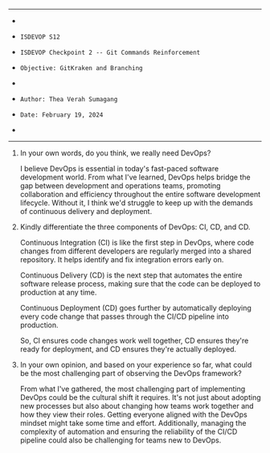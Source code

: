 **********************************************************************
*
*     ISDEVOP S12
*     ISDEVOP Checkpoint 2 -- Git Commands Reinforcement
*     Objective: GitKraken and Branching
*
*     Author: Thea Verah Sumagang
*     Date: February 19, 2024
*
**********************************************************************

1. In your own words, do you think, we really need DevOps?

    I believe DevOps is essential in today's fast-paced software development world. 
    From what I've learned, DevOps helps bridge the gap between development and operations teams, 
    promoting collaboration and efficiency throughout the entire software development lifecycle. 
    Without it, I think we'd struggle to keep up with the demands of continuous delivery and 
    deployment.

2. Kindly differentiate the three components of DevOps: CI, CD, and CD.

    Continuous Integration (CI) is like the first step in DevOps, 
    where code changes from different developers are regularly merged into a shared repository. 
    It helps identify and fix integration errors early on. 
    
    Continuous Delivery (CD) is the next step that automates the entire software release 
    process, making sure that the code can be deployed to production at any time. 
    
    Continuous Deployment (CD) goes further by automatically deploying every code 
    change that passes through the CI/CD pipeline into production. 
    
    So, CI ensures code changes work well together, CD ensures they're ready for deployment, 
    and CD ensures they're actually deployed.

3. In your own opinion, and based on your experience so far, what could be the most challenging part of observing the DevOps framework?

    From what I've gathered, the most challenging part of implementing DevOps 
    could be the cultural shift it requires. It's not just about adopting 
    new processes but also about changing how teams work together and how 
    they view their roles. Getting everyone aligned with the DevOps mindset might 
    take some time and effort. Additionally, managing the complexity of automation 
    and ensuring the reliability of the CI/CD pipeline could also be challenging
    for teams new to DevOps.